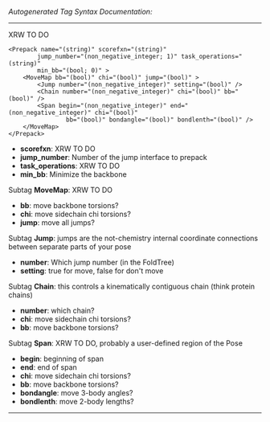 _Autogenerated Tag Syntax Documentation:_

---
XRW TO DO

```
<Prepack name="(string)" scorefxn="(string)"
        jump_number="(non_negative_integer; 1)" task_operations="(string)"
        min_bb="(bool; 0)" >
    <MoveMap bb="(bool)" chi="(bool)" jump="(bool)" >
        <Jump number="(non_negative_integer)" setting="(bool)" />
        <Chain number="(non_negative_integer)" chi="(bool)" bb="(bool)" />
        <Span begin="(non_negative_integer)" end="(non_negative_integer)" chi="(bool)"
                bb="(bool)" bondangle="(bool)" bondlenth="(bool)" />
    </MoveMap>
</Prepack>
```

-   **scorefxn**: XRW TO DO
-   **jump_number**: Number of the jump interface to prepack
-   **task_operations**: XRW TO DO
-   **min_bb**: Minimize the backbone


Subtag **MoveMap**:   XRW TO DO

-   **bb**: move backbone torsions?
-   **chi**: move sidechain chi torsions?
-   **jump**: move all jumps?


Subtag **Jump**:   jumps are the not-chemistry internal coordinate connections between separate parts of your pose

-   **number**: Which jump number (in the FoldTree)
-   **setting**: true for move, false for don't move

Subtag **Chain**:   this controls a kinematically contiguous chain (think protein chains)

-   **number**: which chain?
-   **chi**: move sidechain chi torsions?
-   **bb**: move backbone torsions?

Subtag **Span**:   XRW TO DO, probably a user-defined region of the Pose

-   **begin**: beginning of span
-   **end**: end of span
-   **chi**: move sidechain chi torsions?
-   **bb**: move backbone torsions?
-   **bondangle**: move 3-body angles?
-   **bondlenth**: move 2-body lengths?

---
